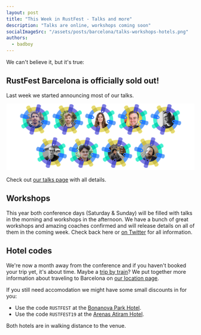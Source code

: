 ```yaml
---
layout: post
title: "This Week in RustFest - Talks and more"
description: "Talks are online, workshops coming soon"
socialImageSrc: "/assets/posts/barcelona/talks-workshops-hotels.png"
authors:
  - badboy
---
```


We can't believe it, but it's true:

## RustFest Barcelona is officially sold out!

Last week we started announcing most of our talks.

[![Gallery of this year's RustFest speakers](/assets/posts/barcelona/speaker-overview.png)](https://barcelona.rustfest.eu/talks/)

Check out [our talks page](https://barcelona.rustfest.eu/talks/) with all details.

## Workshops

This year both conference days (Saturday & Sunday) will be filled with talks in the morning and workshops in the afternoon.
We have a bunch of great workshops and amazing coaches confirmed and will release details on all of them in the coming week.
Check back here or [on Twitter](https://twitter.com/rustfest) for all information.

## Hotel codes

We're now a month away from the conference and if you haven't booked your trip yet, it's about time.
Maybe a [trip by train](https://blog.rustfest.eu/pre-post-conf-events-sustainable-train-travels)?
We put together more information about traveling to Barcelona on [our location page](https://barcelona.rustfest.eu/location/).

If you still need accomodation we might have some small discounts in for you:

* Use the code `RUSTFEST` at the [Bonanova Park Hotel](https://www.hotelbonanovapark.com).
* Use the code `RUSTFEST19` at the [Arenas Atiram Hotel](https://www.atiramhotels.com).

Both hotels are in walking distance to the venue.
